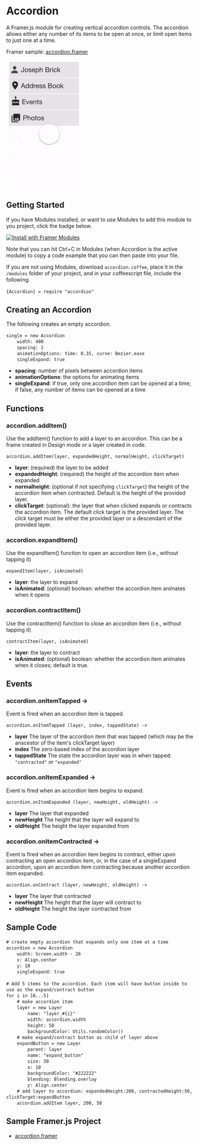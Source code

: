 # Accordion
A Framer.js module for creating vertical accordion controls. The accordion allows either any number of its items to be open at once, or limit open items to just one at a time.

Framer sample: [accordion.framer](https://framer.cloud/tIdTw)

<img src="/readme_images/accordion_example.gif" width="200">

## Getting Started

If you have Modules installed, or want to use Modules to add this module to you project, click the badge below.

<a href='https://open.framermodules.com/Accordion'>
    <img alt='Install with Framer Modules'
    src='https://www.framermodules.com/assets/badge@2x.png' width='160' height='40' />
</a>

Note that you can hit Ctrl+C in Modules (when Accordion is the active module) to copy a code example that you can then paste into your file. 

If you are not using Modules, download `accordion.coffee`, place it in the `/modules` folder of your project, and in your coffeescript file, include the following.

`{Accordion} = require "accordion"`

## Creating an Accordion
The following creates an empty accordion.
```
single = new Accordion
	width: 400
	spacing: 1
	animationOptions: time: 0.35, curve: Bezier.ease
	singleExpand: true
```
* **spacing**: number of pixels between accordion items
* **animationOptions**: the options for animating items
* **singleExpand**: if true, only one accordion item can be opened at a time; if false, any number of items can be opened at a time
## Functions
### accordion.addItem()
Use the addItem() function to add a layer to an accordion. This can be a frame created in Design mode or a layer created in code. 
```
accordion.addItem(layer, expandedHeight, normalHeight, clickTarget)
```
* **layer**: (required) the layer to be added
* **expandedHeight**: (required) the height of the accordion item when expanded
* **normalheight**: (optional if not specifying `clickTarget`) the height of the accordion item when contracted. Default is the height of the provided layer.
* **clickTarget**: (optional): the layer that when clicked expands or contracts the accordion item. The default click target is the provided layer. The click target must be either the provided layer or a descendant of the provided layer.
### accordion.expandItem()
Use the expandItem() function to open an accordion item (i.e., without tapping it)
```
expandItem(layer, isAnimated)
```
* **layer**: the layer to expand
* **isAnimated**: (optional) boolean: whether the accordion item animates when it opens

### accordion.contractItem()
Use the contractItem() function to close an accordion item (i.e., without tapping it)
```
contractItem(layer, isAnimated)
```
* **layer**: the layer to contract
* **isAnimated**: (optional) boolean: whether the accordion item animates when it closes; default is true.

## Events

### accordion.onItemTapped ->
Event is fired when an accordion item is tapped.
```
accordion.onItemTapped (layer, index, tappedState) ->
```
* **layer** The layer of the accordion item that was tapped (which may be the anscestor of the item's clickTarget layer)
* **index** The zero-based index of the accordion layer
* **tappedState** The state the accordion layer was in when tapped: `"contracted"` or `"expanded"`

### accordion.onItemExpanded ->
Event is fired when an accordion item begins to expand.
```
accordion.onItemExpanded (layer, newHeight, oldHeight) ->
```
* **layer** The layer that expanded
* **newHeight** The height that the layer will expand to
* **oldHeight** The height the layer expanded from

### accordion.onItemContracted ->
Event is fired when an accordion item begins to contract, either upon contracting an open accordion item, or, in the case of a singleExpand accordion, upon an accordion item contracting because another accordion item expanded.
```
accordion.onContract (layer, newHeight, oldHeight) ->
```
* **layer** The layer that contracted
* **newHeight** The height that the layer will contract to
* **oldHeight** The height the layer contracted from
## Sample Code
```
# create empty accordion that expands only one item at a time
accordion = new Accordion
	width: Screen.width - 20
	x: Align.center
	y: 10
	singleExpand: true
	
# Add 5 items to the accordion. Each item will have button inside to use as the expand/contract button
for i in [0...5]
	# make accordion item
	layer = new Layer
		name: "layer_#{i}"
		width: accordion.width
		height: 50
		backgroundColor: Utils.randomColor()
	# make expand/contract button as child of layer above
	expandButton = new Layer
		parent: layer
		name: "expand_button"
		size: 30
		x: 10
		backgroundColor: "#222222"
		blending: Blending.overlay
		y: Align.center
	# add layer to accordion: expandedHeight:200, contractedHeight:50, clickTarget:expandButton
	accordion.addItem layer, 200, 50
```
## Sample Framer.js Project
* [accordion.framer](https://framer.cloud/tIdTw)
